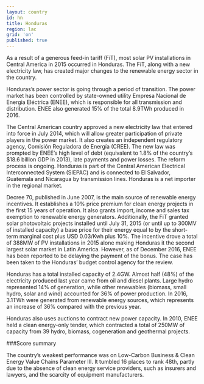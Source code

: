 ```yaml
---
layout: country
id: hn
title: Honduras
region: lac
grid: 'on'
published: true
---
```


As a result of a generous feed-in tariff (FiT), most solar PV installations in Central America in 2015 occurred in Honduras. The FiT, along with a new electricity law, has created major changes to the renewable energy sector in the country. 

Honduras’s power sector is going through a period of transition. The power market has been controlled by state-owned utility Empresa Nacional de Energia Eléctrica (ENEE), which is responsible for all transmission and distribution. ENEE also generated 15% of the total 8.9TWh produced in 2016.

The Central American country approved a new electricity law that entered into force in July 2014, which will allow greater participation of private players in the power market. It also creates an independent regulatory agency, Comisión Reguladora de Energía (CREE). The new law was prompted by ENEE’s high level of debt (equivalent to 1.8% of the country’s $18.6 billion GDP in 2013), late payments and power losses. The reform process is ongoing. Honduras is part of the Central American Electrical Interconnected System (SIEPAC) and is connected to El Salvador, Guatemala and Nicaragua by transmission lines. Honduras is a net importer in the regional market.

Decree 70, published in June 2007, is the main source of renewable energy incentives. It establishes a 10% price premium for clean energy projects in the first 15 years of operation. It also grants import, income and sales tax exemption to renewable energy generators. Additionally, the FiT granted solar photovoltaic projects installed until July 31, 2015 (or until up to 300MV of installed capacity) a base price for their energy equal to by the short-term marginal cost plus USD 0.03/Kwh plus 10%. The incentive drove a total of 388MW of PV installations in 2015 alone making Honduras it the second largest solar market in Latin America. However, as of December 2016, ENEE has been reported to be delaying the payment of the bonus. The case has been taken to the Honduras’ budget control agency for the review.

Honduras has a total installed capacity of 2.4GW. Almost half (48%) of the electricity produced last year came from oil and diesel plants. Large hydro represented 14% of generation, while other renewables (biomass, small hydro, solar and wind) accounted for 36% of power production. In 2016, 3.1TWh were generated from renewable energy sources, which represents an increase of 36% compared with the previous year. 

Honduras also uses auctions to contract new power capacity. In 2010, ENEE held a clean energy-only tender, which contracted a total of 250MW of capacity from 39 hydro, biomass, cogeneration and geothermal projects.

###Score summary

The country’s weakest performance was on Low-Carbon Business & Clean Energy Value Chains Parameter III. It tumbled 16 places to rank 48th, partly due to the absence of clean energy service providers, such as insurers and lawyers, and the scarcity of equipment manufacturers. 

